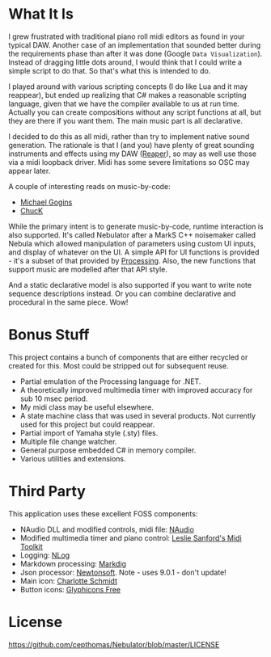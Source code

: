 
# What It Is
I grew frustrated with traditional piano roll midi editors
as found in your typical DAW. Another case of an implementation that sounded better during the requirements phase than after
it was done (Google `Data Visualization`). Instead of dragging little dots around, I would think that I could write a simple script to do that. So that's what 
this is intended to do.  

I played around with various scripting concepts (I do like Lua and it may reappear), but ended up realizing that 
C# makes a reasonable scripting language, given that we have the compiler available to us at run time. Actually you can 
create compositions without any script functions at all, but they are there if you want them. The main music part is all declarative.  

I decided to do this as all midi, rather than try to implement native sound generation. The rationale
is that I (and you) have plenty of great sounding instruments and effects using my DAW ([Reaper](https://www.reaper.fm/)), so may as well use
those via a midi loopback driver. Midi has some severe limitations so OSC may appear later.  

A couple of interesting reads on music-by-code:
- [Michael Gogins](http://csoundjournal.com/issue17/gogins_composing_in_cpp.html)
- [ChucK](http://chuck.cs.princeton.edu/)

While the primary intent is to generate music-by-code, runtime interaction is also supported. It's called Nebulator after 
a MarkS C++ noisemaker called Nebula which allowed manipulation of parameters using custom UI inputs, and display of whatever
on the UI. A simple API for UI functions is provided - it's a subset of that provided by [Processing](https://processing.org/).
Also, the new functions that support music are modelled after that API style.

And a static declarative model is also supported if you want to write note sequence descriptions instead. Or you can
combine declarative and procedural in the same piece. Wow!

# Bonus Stuff
This project contains a bunch of components that are either recycled or created for this. Most could be stripped
out for subsequent reuse.
- Partial emulation of the Processing language for .NET.
- A theoretically improved multimedia timer with improved accuracy for sub 10 msec period.
- My midi class may be useful elsewhere.
- A state machine class that was used in several products. Not currently used for this project but could reappear.
- Partial import of Yamaha style (.sty) files.
- Multiple file change watcher.
- General purpose embedded C# in memory compiler.
- Various utilities and extensions.

# Third Party
This application uses these excellent FOSS components:
- NAudio DLL and modified controls, midi file: [NAudio](https://github.com/naudio/NAudio)
- Modified multimedia timer and piano control: [Leslie Sanford's Midi Toolkit](https://github.com/tebjan/Sanford.Multimedia.Midi)
- Logging: [NLog](http://nlog-project.org/)
- Markdown processing: [Markdig](https://github.com/lunet-io/markdig)
- Json processor: [Newtonsoft](https://www.nuget.org/packages/Newtonsoft.Json/). Note - uses 9.0.1 - don't update!
- Main icon: [Charlotte Schmidt](http://pattedemouche.free.fr/)
- Button icons: [Glyphicons Free](http://glyphicons.com/)

# License
https://github.com/cepthomas/Nebulator/blob/master/LICENSE
